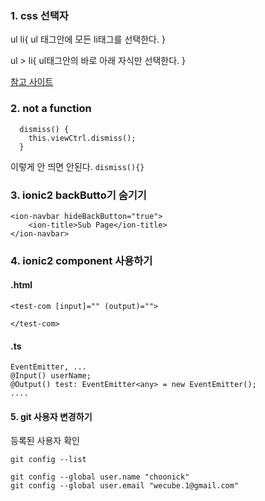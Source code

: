 ### 1. css 선택자

ul li{
 ul 태그안에 모든 li태그를 선택한다.
}

ul > li{ 
	ul태그안의 바로 아래 자식만 선택한다.
}


<a href="http://www.nextree.co.kr/p8468/">참고 사이트</a>


### 2. not a function
```
  dismiss() {
    this.viewCtrl.dismiss();
  }
```

이렇게 안 띄면 안된다. ```dismiss(){}```


### 3. ionic2 backButto기 숨기기
```
<ion-navbar hideBackButton="true">
    <ion-title>Sub Page</ion-title>
</ion-navbar>
```

### 4. ionic2 component 사용하기
#### .html

```
<test-com [input]="" (output)="">
	
</test-com>
```

#### .ts
```
EventEmitter, ...
@Input() userName;
@Output() test: EventEmitter<any> = new EventEmitter();
....
```


#### 5. git 사용자 변경하기
등록된 사용자 확인

```
git config --list
```

```
git config --global user.name "choonick"
git config --global user.email "wecube.1@gmail.com"
```
